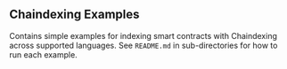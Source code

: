 ## Chaindexing Examples

Contains simple examples for indexing smart contracts with Chaindexing across supported
languages. See `README.md` in sub-directories for how to run each example.

